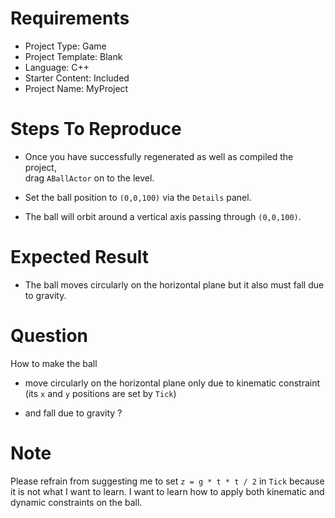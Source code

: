 # Requirements

- Project Type: Game
- Project Template: Blank
- Language: C++
- Starter Content: Included
- Project Name: MyProject


# Steps To Reproduce

- Once you have successfully regenerated as well as compiled the project,<br/> 
  drag `ABallActor` on to the level.

- Set the ball position to `(0,0,100)` via the `Details` panel.

- The ball will orbit around a vertical axis passing through `(0,0,100)`.



# Expected Result

- The ball moves circularly on the horizontal plane but it also must fall due to gravity.


# Question

How to make the ball 

- move circularly on the horizontal plane only due to kinematic constraint (its `x` and `y`  positions are set by `Tick`)

- and fall due to gravity ?



# Note

Please refrain from suggesting me to set `z = g * t * t / 2` in `Tick` because it is not what I want to learn. I want to learn how to apply both kinematic and dynamic constraints on the ball.